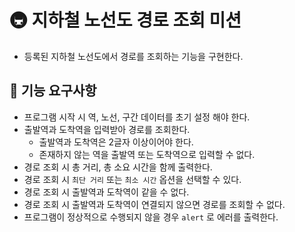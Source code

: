 # 🚇 지하철 노선도 경로 조회 미션
- 등록된 지하철 노선도에서 경로를 조회하는 기능을 구현한다.

## 🚀 기능 요구사항
- 프로그램 시작 시 역, 노선, 구간 데이터를 초기 설정 해야 한다.
- 출발역과 도착역을 입력받아 경로를 조회한다.
  - 출발역과 도착역은 2글자 이상이어야 한다.
  - 존재하지 않는 역을 출발역 또는 도착역으로 입력할 수 없다.
- 경로 조회 시 총 거리, 총 소요 시간을 함께 출력한다.
- 경로 조회 시 `최단 거리` 또는 `최소 시간` 옵션을 선택할 수 있다.
- 경로 조회 시 출발역과 도착역이 같을 수 없다.
- 경로 조회 시 출발역과 도착역이 연결되지 않으면 경로를 조회할 수 없다.
- 프로그램이 정상적으로 수행되지 않을 경우 `alert` 로 에러를 출력한다.